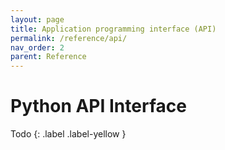 ```yaml
---
layout: page
title: Application programming interface (API)
permalink: /reference/api/
nav_order: 2
parent: Reference
---
```

# Python API Interface
Todo
{: .label .label-yellow }